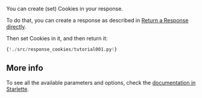 You can create (set) Cookies in your response.

To do that, you can create a response as described in <a href="https://fastapi.tiangolo.com/tutorial/response-directly/" target="_blank">Return a Response directly</a>.

Then set Cookies in it, and then return it:

```Python hl_lines="10 11 12"
{!./src/response_cookies/tutorial001.py!}
```

## More info

To see all the available parameters and options, check the <a href="https://www.starlette.io/responses/#set-cookie" target="_blank">documentation in Starlette</a>.
